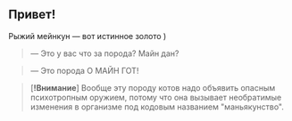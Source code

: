 ## Привет!

Рыжий мейнкун — вот истинное золото )


> — Это у вас что за порода? Майн дан? 

> — Это порода О МАЙН ГОТ!

> [**!Внимание**]
> Вообще эту породу котов надо объявить опасным психотропным оружием, потому что она вызывает необратимые изменения в организме под кодовым названием "маньякунство".

